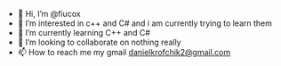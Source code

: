 - 👋 Hi, I’m @fiucox
- 👀 I’m interested in c++ and C# and i am currently trying to learn them
- 🌱 I’m currently learning C++ and C#
- 💞️ I’m looking to collaborate on nothing really
- 📫 How to reach me my gmail danielkrofchik2@gmail.com

